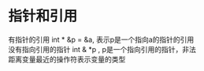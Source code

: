 # 指针和引用<br>
有指针的引用 int * &p = &a, 表示p是一个指向a的指针的引用<br>
没有指向引用的指针 int & *p , p是一个指向引用的指针，非法<br>
距离变量最近的操作符表示变量的类型
